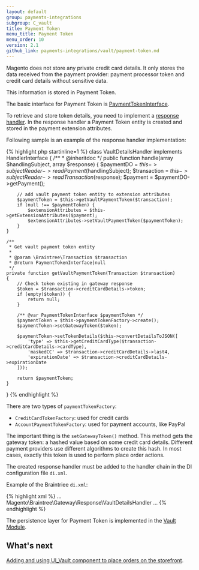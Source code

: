 ```yaml
---
layout: default
group: payments-integrations
subgroup: C_vault
title: Payment Token
menu_title: Payment Token
menu_order: 10
version: 2.1
github_link: payments-integrations/vault/payment-token.md
---
```


Magento does not store any private credit card details. It only stores the data received from the payment provider: payment processor token and credit card details without sensitive data. 

This information is stored in Payment Token.

The basic interface for Payment Token is [PaymentTokenInterface]({{site.mage2100url}}/app/code/Magento/Vault/Api/Data/PaymentTokenInterface.php).

To retrieve and store token details, you need to implement a [response handler]({{page.baseurl}}payments-integrations/payment-gateway/response-handler.html). In the response handler a Payment Token entity is created and stored in the payment extension attributes.

Following sample is an example of the response handler implementation:

{% highlight php startinline=1 %}
class VaultDetailsHandler implements HandlerInterface
{
    /**
     * @inheritdoc
     */
    public function handle(array $handlingSubject, array $response)
    {
        $paymentDO = $this->subjectReader->readPayment($handlingSubject);
        $transaction = $this->subjectReader->readTransaction($response);
        $payment = $paymentDO->getPayment();

        // add vault payment token entity to extension attributes
        $paymentToken = $this->getVaultPaymentToken($transaction);
        if (null !== $paymentToken) {
            $extensionAttributes = $this->getExtensionAttributes($payment);
            $extensionAttributes->setVaultPaymentToken($paymentToken);
        }
    }

    /**
     * Get vault payment token entity
     *
     * @param \Braintree\Transaction $transaction
     * @return PaymentTokenInterface|null
     */
    private function getVaultPaymentToken(Transaction $transaction)
    {
        // Check token existing in gateway response
        $token = $transaction->creditCardDetails->token;
        if (empty($token)) {
            return null;
        }

        /** @var PaymentTokenInterface $paymentToken */
        $paymentToken = $this->paymentTokenFactory->create();
        $paymentToken->setGatewayToken($token);

        $paymentToken->setTokenDetails($this->convertDetailsToJSON([
            'type' => $this->getCreditCardType($transaction->creditCardDetails->cardType),
            'maskedCC' => $transaction->creditCardDetails->last4,
            'expirationDate' => $transaction->creditCardDetails->expirationDate
        ]));

        return $paymentToken;
    }
}
{% endhighlight %}

 There are two types of `paymentTokenFactory`:

 * `CreditCardTokenFactory`: used for credit cards
 * `AccountPaymentTokenFactory`: used for payment accounts, like PayPal

The important thing is the `setGatewayToken()` method. This method gets the gateway token: a hashed value based on some credit card details. Different
payment providers use different algorithms to create this hash. In most cases, exactly this token is used to perform place order actions.

The created response handler must be added to the handler chain in the DI configuration file `di.xml`. 

Example of the Braintriee `di.xml`:

{% highlight xml %}
<virtualType name="BraintreeAuthorizationHandler" type="Magento\Payment\Gateway\Response\HandlerChain">
    <arguments>
        <argument name="handlers" xsi:type="array">
            ...
            <item name="vault_details" xsi:type="string">Magento\Braintree\Gateway\Response\VaultDetailsHandler</item>
            ...
        </argument>
    </arguments>
</virtualType>
{% endhighlight %}

The persistence layer for Payment Token is implemented in the [Vault Module]({{site.mage2100url}}app/code/Magento/Vault).

## What's next
[Adding and using  UI_Vault component to place orders on the storefront]({{page.baseurl}}payments-integrations/vault/token-ui-component-provider.html).